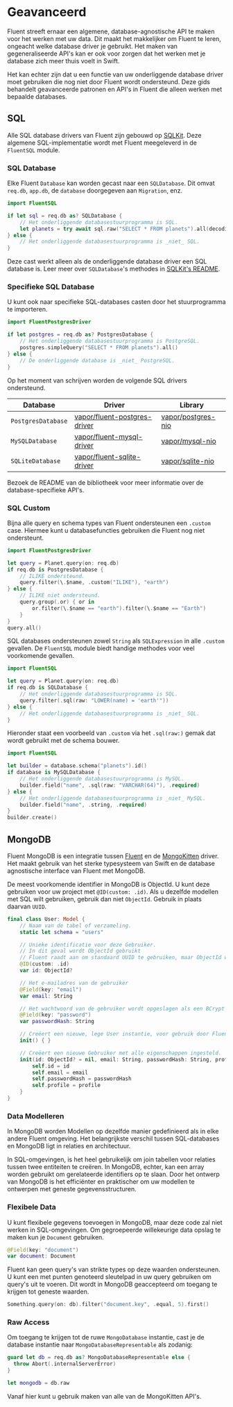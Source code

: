 # Geavanceerd

Fluent streeft ernaar een algemene, database-agnostische API te maken voor het werken met uw data. Dit maakt het makkelijker om Fluent te leren, ongeacht welke database driver je gebruikt. Het maken van gegeneraliseerde API's kan er ook voor zorgen dat het werken met je database zich meer thuis voelt in Swift. 

Het kan echter zijn dat u een functie van uw onderliggende database driver moet gebruiken die nog niet door Fluent wordt ondersteund. Deze gids behandelt geavanceerde patronen en API's in Fluent die alleen werken met bepaalde databases.

## SQL

Alle SQL database drivers van Fluent zijn gebouwd op [SQLKit](https://github.com/vapor/sql-kit). Deze algemene SQL-implementatie wordt met Fluent meegeleverd in de `FluentSQL` module.

### SQL Database

Elke Fluent `Database` kan worden gecast naar een `SQLDatabase`. Dit omvat `req.db`, `app.db`, de `database` doorgegeven aan `Migration`, enz. 

```swift
import FluentSQL

if let sql = req.db as? SQLDatabase {
    // Het onderliggende databasestuurprogramma is SQL.
    let planets = try await sql.raw("SELECT * FROM planets").all(decoding: Planet.self)
} else {
    // Het onderliggende databasestuurprogramma is _niet_ SQL.
}
```

Deze cast werkt alleen als de onderliggende database driver een SQL database is. Leer meer over `SQLDatabase`'s methodes in [SQLKit's README](https://github.com/vapor/sql-kit).

### Specifieke SQL Database

U kunt ook naar specifieke SQL-databases casten door het stuurprogramma te importeren. 

```swift
import FluentPostgresDriver

if let postgres = req.db as? PostgresDatabase {
    // Het onderliggende databasestuurprogramma is PostgreSQL.
    postgres.simpleQuery("SELECT * FROM planets").all()
} else {
    // De onderliggende database is _niet_ PostgreSQL.
}
```

Op het moment van schrijven worden de volgende SQL drivers ondersteund.

|Database|Driver|Library|
|-|-|-|
|`PostgresDatabase`|[vapor/fluent-postgres-driver](https://github.com/vapor/fluent-postgres-driver)|[vapor/postgres-nio](https://github.com/vapor/postgres-nio)|
|`MySQLDatabase`|[vapor/fluent-mysql-driver](https://github.com/vapor/fluent-mysql-driver)|[vapor/mysql-nio](https://github.com/vapor/mysql-nio)|
|`SQLiteDatabase`|[vapor/fluent-sqlite-driver](https://github.com/vapor/fluent-sqlite-driver)|[vapor/sqlite-nio](https://github.com/vapor/sqlite-nio)|

Bezoek de README van de bibliotheek voor meer informatie over de database-specifieke API's.

### SQL Custom

Bijna alle query en schema types van Fluent ondersteunen een `.custom` case. Hiermee kunt u databasefuncties gebruiken die Fluent nog niet ondersteunt. 

```swift
import FluentPostgresDriver

let query = Planet.query(on: req.db)
if req.db is PostgresDatabase {
    // ILIKE ondersteund.
    query.filter(\.$name, .custom("ILIKE"), "earth")
} else {
    // ILIKE niet ondersteund.
    query.group(.or) { or in
        or.filter(\.$name == "earth").filter(\.$name == "Earth")
    }
}
query.all()
```

SQL databases ondersteunen zowel `String` als `SQLExpression` in alle `.custom` gevallen. De `FluentSQL` module biedt handige methodes voor veel voorkomende gevallen.

```swift
import FluentSQL

let query = Planet.query(on: req.db)
if req.db is SQLDatabase {
    // Het onderliggende databasestuurprogramma is SQL.
    query.filter(.sql(raw: "LOWER(name) = 'earth'"))
} else {
    // Het onderliggende databasestuurprogramma is _niet_ SQL.
}
```

Hieronder staat een voorbeeld van `.custom` via het `.sql(raw:)` gemak dat wordt gebruikt met de schema bouwer.

```swift
import FluentSQL

let builder = database.schema("planets").id()
if database is MySQLDatabase {
    // Het onderliggende databasestuurprogramma is MySQL.
    builder.field("name", .sql(raw: "VARCHAR(64)"), .required)
} else {
    // Het onderliggende databasestuurprogramma is _niet_ MySQL.
    builder.field("name", .string, .required)
}
builder.create()
```

## MongoDB

Fluent MongoDB is een integratie tussen [Fluent](../fluent/overview.md) en de [MongoKitten](https://github.com/OpenKitten/MongoKitten/) driver. Het maakt gebruik van het sterke typesysteem van Swift en de database agnostische interface van Fluent met MongoDB.

De meest voorkomende identifier in MongoDB is ObjectId. U kunt deze gebruiken voor uw project met `@ID(custom: .id)`.
Als u dezelfde modellen met SQL wilt gebruiken, gebruik dan niet `ObjectId`. Gebruik in plaats daarvan `UUID`.

```swift
final class User: Model {
    // Naam van de tabel of verzameling.
    static let schema = "users"

    // Unieke identificatie voor deze Gebruiker.
    // In dit geval wordt ObjectId gebruikt
    // Fluent raadt aan om standaard UUID te gebruiken, maar ObjectId wordt ook ondersteund
    @ID(custom: .id)
    var id: ObjectId?

    // Het e-mailadres van de gebruiker
    @Field(key: "email")
    var email: String

    // Het wachtwoord van de gebruiker wordt opgeslagen als een BCrypt hash
    @Field(key: "password")
    var passwordHash: String

    // Creëert een nieuwe, lege User instantie, voor gebruik door Fluent
    init() { }

    // Creëert een nieuwe Gebruiker met alle eigenschappen ingesteld.
    init(id: ObjectId? = nil, email: String, passwordHash: String, profile: Profile) {
        self.id = id
        self.email = email
        self.passwordHash = passwordHash
        self.profile = profile
    }
}
```

### Data Modelleren

In MongoDB worden Modellen op dezelfde manier gedefinieerd als in elke andere Fluent omgeving. Het belangrijkste verschil tussen SQL-databases en MongoDB ligt in relaties en architectuur.

In SQL-omgevingen, is het heel gebruikelijk om join tabellen voor relaties tussen twee entiteiten te creëren. In MongoDB, echter, kan een array worden gebruikt om gerelateerde identifiers op te slaan. Door het ontwerp van MongoDB is het efficiënter en praktischer om uw modellen te ontwerpen met geneste gegevensstructuren.

### Flexibele Data

U kunt flexibele gegevens toevoegen in MongoDB, maar deze code zal niet werken in SQL-omgevingen.
Om gegroepeerde willekeurige data opslag te maken kun je `Document` gebruiken.

```swift
@Field(key: "document")
var document: Document
```

Fluent kan geen query's van strikte types op deze waarden ondersteunen. U kunt een met punten genoteerd sleutelpad in uw query gebruiken om query's uit te voeren.
Dit wordt in MongoDB geaccepteerd om toegang te krijgen tot geneste waarden.

```swift
Something.query(on: db).filter("document.key", .equal, 5).first()
```

### Raw Access

Om toegang te krijgen tot de ruwe `MongoDatabase` instantie, cast je de database instantie naar `MongoDatabaseRepresentable` als zodanig:

```swift
guard let db = req.db as? MongoDatabaseRepresentable else {
  throw Abort(.internalServerError)
}

let mongodb = db.raw
```

Vanaf hier kunt u gebruik maken van alle van de MongoKitten API's.
